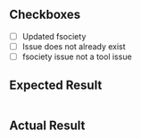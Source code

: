 ## Checkboxes

- [ ] Updated fsociety
- [ ] Issue does not already exist
- [ ] fsociety issue not a tool issue

## Expected Result

```bash

```

## Actual Result

```bash

```

